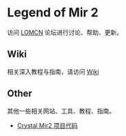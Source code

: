 # Legend of Mir 2

访问 [LOMCN](http://www.lomcn.org/forum/forumdisplay.php?633) 论坛进行讨论、帮助、更新。

## Wiki

相关深入教程与指南，请访问 [Wiki](http://wiki.mironline.co.uk)

## Other

其他一些相关网站、工具、教程、指南。

 - [Crystal Mir2 项目代码](https://github.com/Suprcode/mir2.git)
 
